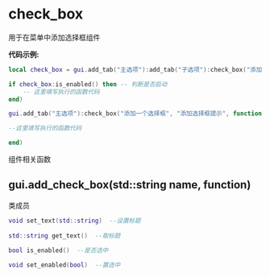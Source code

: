 # check_box

用于在菜单中添加选择框组件

**代码示例:**
```lua
local check_box = gui.add_tab("主选项"):add_tab("子选项"):check_box("添加一个选择框", "添加选择框提示", function()

if check_box:is_enabled() then -- 判断是否启动
    -- 这里填写执行的函数代码
end)

gui.add_tab("主选项"):check_box("添加一个选择框", "添加选择框提示", function()

--这里填写执行的函数代码

end)
```

组件相关函数

## gui.add_check_box(std::string name, function)

类成员
```lua
void set_text(std::string)  --设置标题
 
std::string get_text()  --取标题
 
bool is_enabled()  --是否选中

void set_enabled(bool)  --置选中

```
